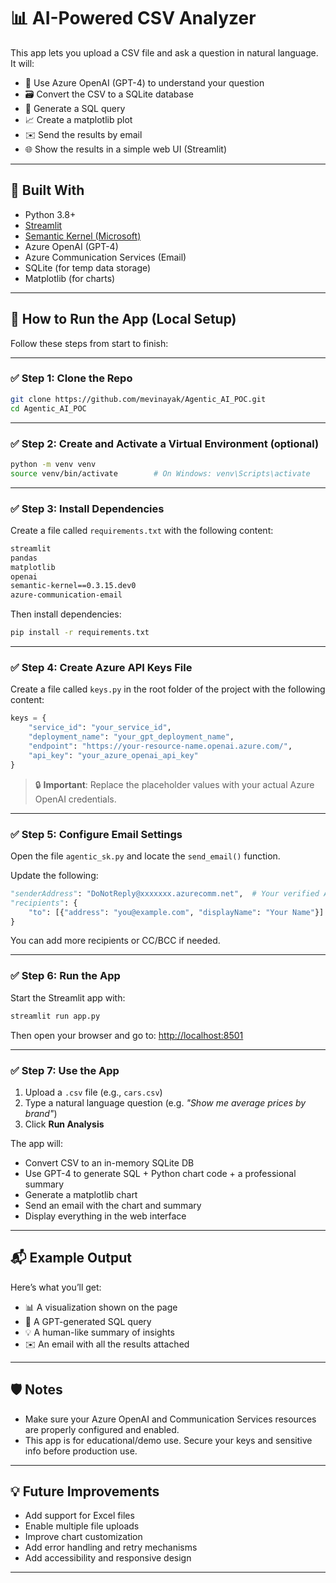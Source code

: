 
# 📊 AI-Powered CSV Analyzer

This app lets you upload a CSV file and ask a question in natural language. It will:

- 🧠 Use Azure OpenAI (GPT-4) to understand your question
- 🗃️ Convert the CSV to a SQLite database
- 🧾 Generate a SQL query
- 📈 Create a matplotlib plot
- ✉️ Send the results by email
- 🌐 Show the results in a simple web UI (Streamlit)

---

## 🧰 Built With

- Python 3.8+
- [Streamlit](https://streamlit.io/)
- [Semantic Kernel (Microsoft)](https://github.com/microsoft/semantic-kernel)
- Azure OpenAI (GPT-4)
- Azure Communication Services (Email)
- SQLite (for temp data storage)
- Matplotlib (for charts)

---

## 🚀 How to Run the App (Local Setup)

Follow these steps from start to finish:

---

### ✅ Step 1: Clone the Repo

```bash
git clone https://github.com/mevinayak/Agentic_AI_POC.git
cd Agentic_AI_POC
```

---

### ✅ Step 2: Create and Activate a Virtual Environment (optional)

```bash
python -m venv venv
source venv/bin/activate        # On Windows: venv\Scripts\activate
```

---

### ✅ Step 3: Install Dependencies

Create a file called `requirements.txt` with the following content:

```txt
streamlit
pandas
matplotlib
openai
semantic-kernel==0.3.15.dev0
azure-communication-email
```

Then install dependencies:

```bash
pip install -r requirements.txt
```

---

### ✅ Step 4: Create Azure API Keys File

Create a file called `keys.py` in the root folder of the project with the following content:

```python
keys = {
    "service_id": "your_service_id",
    "deployment_name": "your_gpt_deployment_name",
    "endpoint": "https://your-resource-name.openai.azure.com/",
    "api_key": "your_azure_openai_api_key"
}
```

> 🔒 **Important**: Replace the placeholder values with your actual Azure OpenAI credentials.

---

### ✅ Step 5: Configure Email Settings

Open the file `agentic_sk.py` and locate the `send_email()` function.

Update the following:

```python
"senderAddress": "DoNotReply@xxxxxxx.azurecomm.net",  # Your verified Azure sender address
"recipients": {
    "to": [{"address": "you@example.com", "displayName": "Your Name"}]
}
```

You can add more recipients or CC/BCC if needed.

---

### ✅ Step 6: Run the App

Start the Streamlit app with:

```bash
streamlit run app.py
```

Then open your browser and go to: [http://localhost:8501](http://localhost:8501)

---

### ✅ Step 7: Use the App

1. Upload a `.csv` file (e.g., `cars.csv`)
2. Type a natural language question (e.g. _"Show me average prices by brand"_)
3. Click **Run Analysis**

The app will:

- Convert CSV to an in-memory SQLite DB
- Use GPT-4 to generate SQL + Python chart code + a professional summary
- Generate a matplotlib chart
- Send an email with the chart and summary
- Display everything in the web interface

---

## 📬 Example Output

Here’s what you’ll get:

- 📊 A visualization shown on the page
- 🧠 A GPT-generated SQL query
- 💡 A human-like summary of insights
- ✉️ An email with all the results attached

---

## 🛡️ Notes

- Make sure your Azure OpenAI and Communication Services resources are properly configured and enabled.
- This app is for educational/demo use. Secure your keys and sensitive info before production use.

---

## 💡 Future Improvements

- Add support for Excel files
- Enable multiple file uploads
- Improve chart customization
- Add error handling and retry mechanisms
- Add accessibility and responsive design

---

